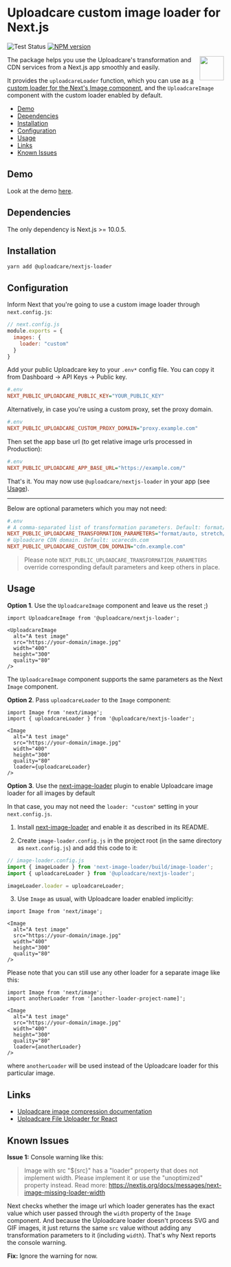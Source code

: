 # Uploadcare custom image loader for Next.js
![Test Status][test-status-img]
[![NPM version][npm-img]][npm-link]

<a href="https://uploadcare.com/?utm_source=github&utm_campaign=nextjs-loader">
  <img align="right" width="56" height="56"
    src="https://ucarecdn.com/1cc871de-5d82-442d-b4d6-aa2e35966879/-/resize/112x112/-/quality/lightest/logocircle2x.png"
    alt="">
</a>

The package helps you use the Uploadcare's transformation and CDN services from a Next.js app smoothly and easily.

It provides the `uploadcareLoader` function, which you can use as [a custom loader for the Next's Image component](https://nextjs.org/docs/api-reference/next/image#loader), and the `UploadcareImage` component with the custom loader enabled by default.


* [Demo](#demo)
* [Dependencies](#dependencies)
* [Installation](#installation)
* [Configuration](#configuration)
* [Usage](#usage)
* [Links](#links)
* [Known Issues](#known-issues)

## Demo

Look at the demo [here][demo-link].

## Dependencies

The only dependency is Next.js >= 10.0.5. 

## Installation

```shell_script
yarn add @uploadcare/nextjs-loader
```

## Configuration

Inform Next that you're going to use a custom image loader through `next.config.js`:

```js
// next.config.js
module.exports = {
  images: {
    loader: "custom"
  }
}
```

Add your public Uploadcare key to your `.env*` config file. You can copy it from Dashboard -> API Keys -> Public key.

```ini
#.env
NEXT_PUBLIC_UPLOADCARE_PUBLIC_KEY="YOUR_PUBLIC_KEY"
```

Alternatively, in case you're using a custom proxy, set the proxy domain.

```ini
#.env
NEXT_PUBLIC_UPLOADCARE_CUSTOM_PROXY_DOMAIN="proxy.example.com"
```

Then set the app base url (to get relative image urls processed in Production):

```ini
#.env
NEXT_PUBLIC_UPLOADCARE_APP_BASE_URL="https://example.com/"
```

That's it. You may now use `@uploadcare/nextjs-loader` in your app (see [Usage](#usage)).

---

Below are optional parameters which you may not need:

```ini
#.env
# A comma-separated list of transformation parameters. Default: format/auto, stretch/off, progressive/yes
NEXT_PUBLIC_UPLOADCARE_TRANSFORMATION_PARAMETERS="format/auto, stretch/off, progressive/yes"
# Uploadcare CDN domain. Default: ucarecdn.com
NEXT_PUBLIC_UPLOADCARE_CUSTOM_CDN_DOMAIN="cdn.example.com"
```

> Please note `NEXT_PUBLIC_UPLOADCARE_TRANSFORMATION_PARAMETERS` override corresponding default parameters and keep others in place.

## Usage

**Option 1**. Use the `UploadcareImage` component and leave us the reset ;)
```tsx
import UploadcareImage from '@uploadcare/nextjs-loader';

<UploadcareImage
  alt="A test image"
  src="https://your-domain/image.jpg"
  width="400"
  height="300"
  quality="80"
/>
```
The `UploadcareImage` component supports the same parameters as the Next `Image` component.

**Option 2**. Pass `uploadcareLoader` to the `Image` component:

```tsx
import Image from 'next/image';
import { uploadcareLoader } from '@uploadcare/nextjs-loader';

<Image 
  alt="A test image"
  src="https://your-domain/image.jpg"
  width="400"
  height="300"
  quality="80"
  loader={uploadcareLoader}
/>
```

**Option 3**. Use the [next-image-loader](https://www.npmjs.com/package/next-image-loader) plugin to enable Uploadcare image loader for all images by default

In that case, you may not need the `loader: "custom"` setting in your `next.config.js`.

1. Install [next-image-loader](https://www.npmjs.com/package/next-image-loader) and enable it as described in its README. 

2. Create `image-loader.config.js` in the project root (in the same directory as `next.config.js`)
and add this code to it:

```js
// image-loader.config.js
import { imageLoader } from 'next-image-loader/build/image-loader';
import { uploadcareLoader } from '@uploadcare/nextjs-loader';

imageLoader.loader = uploadcareLoader;
```

3. Use `Image` as usual, with Uploadcare loader enabled implicitly:

```tsx
import Image from 'next/image';

<Image 
  alt="A test image"
  src="https://your-domain/image.jpg"
  width="400"
  height="300"
  quality="80"
/>
```

Please note that you can still use any other loader for a separate image like this:

```tsx
import Image from 'next/image';
import anotherLoader from '[another-loader-project-name]';

<Image 
  alt="A test image"
  src="https://your-domain/image.jpg"
  width="400"
  height="300"
  quality="80"
  loader={anotherLoader}
/>
```

where `anotherLoader` will be used instead of the Uploadcare loader for this particular image.

## Links

- [Uploadcare image compression documentation][uploadcare-transformation-image-compression-docs]
- [Uploadcare File Uploader for React](https://github.com/uploadcare/react-widget)

## Known Issues

**Issue 1:** Console warning like this: 
> Image with src "${src}" has a "loader" property that does not implement width. Please implement it or use the "unoptimized" property instead.
Read more: https://nextjs.org/docs/messages/next-image-missing-loader-width

Next checks whether the image url which loader generates has the exact value which user passed through the `width` property of the `Image` component. And because the Uploadcare loader doesn't process SVG and GIF images, it just returns the same `src` value without adding any transformation parameters to it (including `width`). That's why Next reports the console warning.

**Fix:** Ignore the warning for now.

[test-status-img]: https://github.com/uploadcare/nextjs-loader/actions/workflows/test-and-lint.yml/badge.svg
[npm-img]: https://img.shields.io/npm/v/@uploadcare/nextjs-loader.svg
[npm-link]: https://www.npmjs.com/package/@uploadcare/nextjs-loader
[demo-link]: https://uploadcare-nextjs-loader.vercel.app/
[uploadcare-transformation-image-compression-docs]: https://uploadcare.com/docs/transformations/image/compression/?utm_source=github&utm_campaign=nextjs-loader
